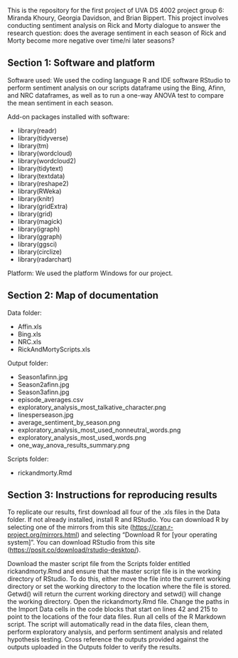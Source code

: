 This is the repository for the first project of UVA DS 4002 project group 6: Miranda Khoury, Georgia Davidson, and Brian Bippert. This project involves conducting sentiment analysis on Rick and Morty dialogue to answer the research question: does the average sentiment in each season of Rick and Morty become more negative over time/ni later seasons?

## Section 1: Software and platform

Software used: We used the coding language R and IDE software RStudio to perform sentiment analysis on our scripts dataframe using the Bing, Afinn, and NRC dataframes, as well as to run a one-way ANOVA test to compare the mean sentiment in each season.  

Add-on packages installed with software:
- library(readr)
- library(tidyverse)
- library(tm)
- library(wordcloud)
- library(wordcloud2)
- library(tidytext)
- library(textdata)
- library(reshape2)
- library(RWeka)
- library(knitr)
- library(gridExtra)
- library(grid)
- library(magick)
- library(igraph)
- library(ggraph)
- library(ggsci)
- library(circlize)
- library(radarchart)

Platform: We used the platform Windows for our project. 



## Section 2: Map of documentation
 
Data folder:
- Affin.xls
- Bing.xls
- NRC.xls
- RickAndMortyScripts.xls

Output folder:
- Season1afinn.jpg
- Season2afinn.jpg
- Season3afinn.jpg
- episode_averages.csv
- exploratory_analysis_most_talkative_character.png
- linesperseason.jpg
- average_sentiment_by_season.png
- exploratory_analysis_most_used_nonneutral_words.png
- exploratory_analysis_most_used_words.png
- one_way_anova_results_summary.png


Scripts folder:
- rickandmorty.Rmd



## Section 3: Instructions for reproducing results

To replicate our results, first download all four of the .xls files in the Data folder. If not already installed, install R and RStudio. You can download R by selecting one of the mirrors from this site (https://cran.r-project.org/mirrors.html) and selecting “Download R for [your operating system]”. You can download RStudio from this site (https://posit.co/download/rstudio-desktop/).

Download the master script file from the Scripts folder entitled rickandmorty.Rmd and ensure that the master script file is in the working directory of RStudio. To do this, either move the file into the current working directory or set the working directory to the location where the file is stored. Getwd() will return the current working directory and setwd() will change the working directory. Open the rickandmorty.Rmd file. Change the paths in the Import Data cells in the code blocks that start on lines 42 and 215 to point to the locations of the four data files. Run all cells of the R Markdown script. The script will automatically read in the data files, clean them, perform exploratory analysis, and perform sentiment analysis and related hypothesis testing. Cross reference the outputs provided against the outputs uploaded in the Outputs folder to verify the results.
